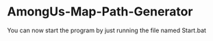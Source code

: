 # AmongUs-Map-Path-Generator

You can now start the program by just running the file named Start.bat

